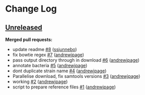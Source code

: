 # Change Log

## [Unreleased](https://github.com/sanger-pathogens/Bio-ReferenceManager/tree/HEAD)

**Merged pull requests:**

- update readme [\#8](https://github.com/sanger-pathogens/Bio-ReferenceManager/pull/8) ([ssjunnebo](https://github.com/ssjunnebo))
- fix bowtie regex [\#7](https://github.com/sanger-pathogens/Bio-ReferenceManager/pull/7) ([andrewjpage](https://github.com/andrewjpage))
- pass output directory through in download [\#6](https://github.com/sanger-pathogens/Bio-ReferenceManager/pull/6) ([andrewjpage](https://github.com/andrewjpage))
- annotate bacteria [\#5](https://github.com/sanger-pathogens/Bio-ReferenceManager/pull/5) ([andrewjpage](https://github.com/andrewjpage))
- dont duplicate strain name [\#4](https://github.com/sanger-pathogens/Bio-ReferenceManager/pull/4) ([andrewjpage](https://github.com/andrewjpage))
- Parallelise download, fix samtools versions [\#3](https://github.com/sanger-pathogens/Bio-ReferenceManager/pull/3) ([andrewjpage](https://github.com/andrewjpage))
- working [\#2](https://github.com/sanger-pathogens/Bio-ReferenceManager/pull/2) ([andrewjpage](https://github.com/andrewjpage))
- script to prepare reference files [\#1](https://github.com/sanger-pathogens/Bio-ReferenceManager/pull/1) ([andrewjpage](https://github.com/andrewjpage))

